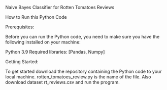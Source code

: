 Naive Bayes Classifier for Rotten Tomatoes Reviews

How to Run this Python Code

Prerequisites:

Before you can run the Python code, you need to make sure you have the following installed on your machine:

Python 3.9
Required libraries: [Pandas, Numpy]

Getting Started:

To get started download the repository containing the Python code to your local machine.
rotten_tomatoes_review.py is the name of the file. Also download dataset rt_reviews.csv and run the program.
